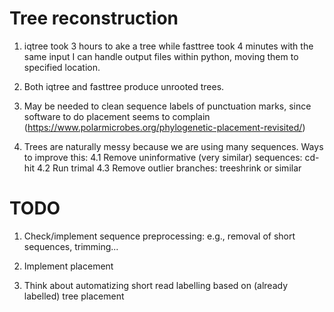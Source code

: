 # Tree reconstruction

1. iqtree took 3 hours to ake a tree while fasttree took 4 minutes with the same input
   I can handle output files within python, moving them to specified location.

2. Both iqtree and fasttree produce unrooted trees.

3. May be needed to clean sequence labels of punctuation marks, since 
   software to do placement seems to complain (https://www.polarmicrobes.org/phylogenetic-placement-revisited/)

4. Trees are naturally messy because we are using many sequences. Ways to improve this:
   4.1 Remove uninformative (very similar) sequences: cd-hit
   4.2 Run trimal
   4.3 Remove outlier branches: treeshrink or similar


# TODO

1. Check/implement sequence preprocessing: e.g., removal of short sequences, trimming...

2. Implement placement

3. Think about automatizing short read labelling based on (already labelled) tree placement